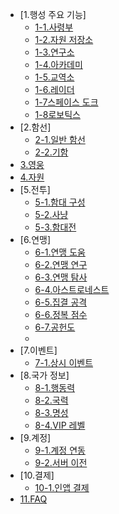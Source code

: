 * [1.행성 주요 기능]
  - [1-1.사령부](KOR_101CommandCenter.md)
  - [1-2.자원 저장소](KOR_102ResourceStorage.md)
  - [1-3.연구소](KOR_103Research.md)
  - [1-4.아카데미](KOR_104Academy.md)
  - [1-5.교역소](KOR_105TradingPost.md)
  - [1-6.레이더](KOR_106Radar.md)
  - [1-7스페이스 도크](KOR_107SpaceDock.md)
  - [1-8로보틱스](KOR_108RoboticsLab.md)
* [2.함선]
  - [2-1.일반 함선](KOR_201NormalShip.md)
  - [2-2.기함](KOR_202Flagship.md)
* [3.영웅](KOR_300Hero.md)
* [4.자원](KOR_400Resource.md)
* [5.전투]
  - [5-1.함대 구성](KOR_501FleetSet.md)
  - [5-2.사냥](KOR_502Hunt.md)
  - [5-3.함대전](KOR_503FleetBattle.md)
* [6.연맹]
  - [6-1.연맹 도움](KOR_601FedHelp.md)
  - [6-2.연맹 연구](KOR_602FedResearch.md)
  - [6-3.연맹 탐사](KOR_603FedExploration.md)
  - [6-4.아스트로네스트](KOR_604FedAstronest.md)
  - [6-5.집결 공격](KOR_605FedRallyAttack.md)
  - [6-6.정복 점수](KOR_606FedConquestScore.md)
  - [6-7.공헌도](KOR_607FedContribution.md)
  - ​
* [7.이벤트]
  - [7-1.상시 이벤트](KOR_701RegularEvent..md)
* [8.국가 정보]
  - [8-1.행동력](KOR_801ActionPoint.md)
  - [8-2.국력](KOR_802NationalPower.md)
  - [8-3.명성](KOR_803Fame.md)
  - [8-4.VIP 레벨](KOR_804VIPLevel.md)
* [9.계정]
  - [9-1.계정 연동](KOR_901ConnectAccount.md)
  - [9-2.서버 이전](KOR_902MoveServer.md)
* [10.결제]
  - [10-1.인앱 결제](KOR_1001InAppBilling.md)
* [11.FAQ](KOR_1100FAQ.md)

